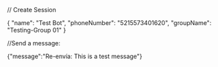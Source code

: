 // Create Session

{
  "name": "Test Bot",
  "phoneNumber": "5215573401620",
  "groupName": "Testing-Group 01"
}

//Send a message:

{"message":"Re-envía: This is a test message"}